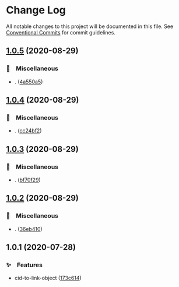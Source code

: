 # Change Log

All notable changes to this project will be documented in this file.
See [Conventional Commits](https://conventionalcommits.org) for commit guidelines.

## [1.0.5](https://github.com/bluelovers/ws-ipfs/compare/@lazy-ipfs/cid-to-link-object@1.0.4...@lazy-ipfs/cid-to-link-object@1.0.5) (2020-08-29)


### 🔖　Miscellaneous

* . ([4a550a5](https://github.com/bluelovers/ws-ipfs/commit/4a550a55ccd04d245d5935914d091a879986a8f2))





## [1.0.4](https://github.com/bluelovers/ws-ipfs/compare/@lazy-ipfs/cid-to-link-object@1.0.3...@lazy-ipfs/cid-to-link-object@1.0.4) (2020-08-29)


### 🔖　Miscellaneous

* . ([cc24bf2](https://github.com/bluelovers/ws-ipfs/commit/cc24bf22e5f25f217df7c54b8671a476e5da575d))





## [1.0.3](https://github.com/bluelovers/ws-ipfs/compare/@lazy-ipfs/cid-to-link-object@1.0.2...@lazy-ipfs/cid-to-link-object@1.0.3) (2020-08-29)


### 🔖　Miscellaneous

* . ([bf70f29](https://github.com/bluelovers/ws-ipfs/commit/bf70f298426c11645d5343255656fa72e0cae844))





## [1.0.2](https://github.com/bluelovers/ws-ipfs/compare/@lazy-ipfs/cid-to-link-object@1.0.1...@lazy-ipfs/cid-to-link-object@1.0.2) (2020-08-29)


### 🔖　Miscellaneous

* . ([36eb410](https://github.com/bluelovers/ws-ipfs/commit/36eb410a3a0838c58ea0ecaaa650e1ba83ab560b))





## 1.0.1 (2020-07-28)


### ✨　Features

* cid-to-link-object ([173c614](https://github.com/bluelovers/ws-ipfs/commit/173c614b125568fb0d4f722060891e2e53083def))
